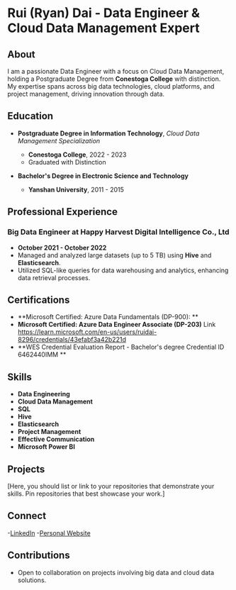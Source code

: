 # Rui (Ryan) Dai - Data Engineer & Cloud Data Management Expert

## About

I am a passionate Data Engineer with a focus on Cloud Data Management, holding a Postgraduate Degree from **Conestoga College** with distinction. My expertise spans across big data technologies, cloud platforms, and project management, driving innovation through data.

## Education

- **Postgraduate Degree in Information Technology**, *Cloud Data Management Specialization*
  - **Conestoga College**, 2022 - 2023
  - Graduated with Distinction

- **Bachelor's Degree in Electronic Science and Technology**
  - **Yanshan University**, 2011 - 2015

## Professional Experience

### Big Data Engineer at Happy Harvest Digital Intelligence Co., Ltd
- **October 2021 - October 2022**
- Managed and analyzed large datasets (up to 5 TB) using **Hive** and **Elasticsearch**.
- Utilized SQL-like queries for data warehousing and analytics, enhancing data retrieval processes.

## Certifications

- **Microsoft Certified: Azure Data Fundamentals (DP-900): **
- **Microsoft Certified: Azure Data Engineer Associate (DP-203)** Link https://learn.microsoft.com/en-us/users/ruidai-8296/credentials/43efabf3a42b221d
- **WES Credential Evaluation Report - Bachelor's degree Credential ID 6462440IMM **

## Skills

- **Data Engineering**
- **Cloud Data Management**
- **SQL**
- **Hive**
- **Elasticsearch**
- **Project Management**
- **Effective Communication**
- **Microsoft Power BI**

## Projects

[Here, you should list or link to your repositories that demonstrate your skills. Pin repositories that best showcase your work.]

## Connect

-[LinkedIn](URL_TO_LINKEDIN) 
-[Personal Website](URL_TO_WEBSITE_IF_ANY)

## Contributions

- Open to collaboration on projects involving big data and cloud data solutions.
